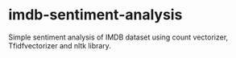 # imdb-sentiment-analysis
Simple sentiment analysis of IMDB dataset using count vectorizer, Tfidfvectorizer and nltk library.
